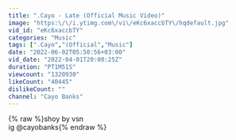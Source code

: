 ```yaml
---
title: ".Cayo - Late (Official Music Video)"
image: "https:\/\/i.ytimg.com\/vi\/eKc6xaccbTY\/hqdefault.jpg"
vid_id: "eKc6xaccbTY"
categories: "Music"
tags: [".Cayo","(Official","Music"]
date: "2022-06-02T05:50:56+03:00"
vid_date: "2022-04-01T20:00:25Z"
duration: "PT1M51S"
viewcount: "1320930"
likeCount: "40445"
dislikeCount: ""
channel: "Cayo Banks"
---
```

{% raw %}shoy by vsn<br />ig @cayobanks{% endraw %}
